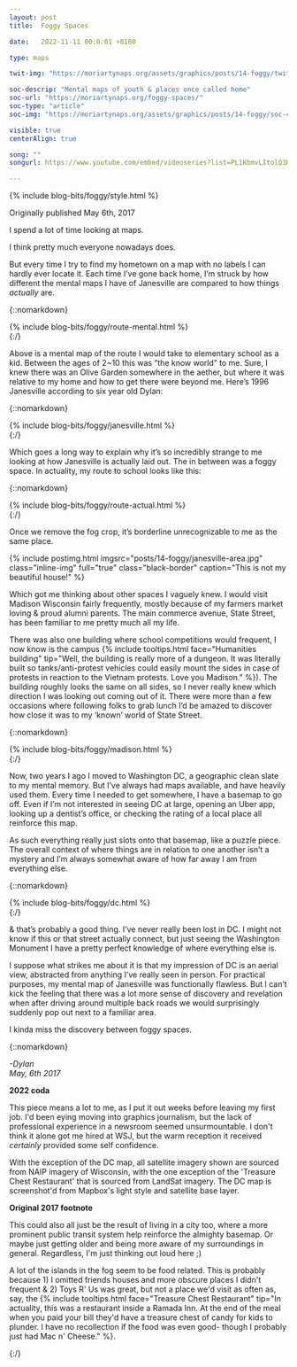 ```yaml
---
layout: post
title:  Foggy Spaces

date:   2022-11-11 00:0:01 +0100

type: maps

twit-img: "https://moriartynaps.org/assets/graphics/posts/14-foggy/twit-card.jpg"

soc-descrip: "Mental maps of youth & places once called home"
soc-url: "https://moriartynaps.org/foggy-spaces/"
soc-type: "article"
soc-img: "https://moriartynaps.org/assets/graphics/posts/14-foggy/soc-card.jpg"

visible: true
centerAlign: true

song: ""
songurl: https://www.youtube.com/embed/videoseries?list=PL1KbmvLItolQ3HavUE6-v1jvUrQV8Ns_x

---
```


{% include blog-bits/foggy/style.html %}

<p class="repub-note">Originally published May 6th, 2017</p>

I spend a lot of time looking at maps.

I think pretty much everyone nowadays does.

But every time I try to find my hometown on a map with no labels I can hardly ever locate it. Each time I’ve gone back home, I’m struck by how different the mental maps I have of Janesville are compared to how things _actually_ are.

{::nomarkdown}  
    </article>
  </section>
  {% include blog-bits/foggy/route-mental.html %}
  <section class="article-container article-cotainer__within">
    <div class="article-gutter {% if page.centerAlign %}article-gutter_middle{% endif %}"></div>
    <article class="article-content {% if page.centerAlign %}article-content_middle{% endif %}">
{:/}

Above is a mental map of the route I would take to elementary school as a kid. Between the ages of 2~10 this was “the know world” to me. Sure, I knew there was an Olive Garden somewhere in the aether, but where it was relative to my home and how to get there were beyond me. Here’s 1996 Janesville according to six year old Dylan:

{::nomarkdown}  
    </article>
  </section>
  {% include blog-bits/foggy/janesville.html %}
  <section class="article-container article-cotainer__within">
    <div class="article-gutter {% if page.centerAlign %}article-gutter_middle{% endif %}"></div>
    <article class="article-content {% if page.centerAlign %}article-content_middle{% endif %}">
{:/}

Which goes a long way to explain why it’s so incredibly strange to me looking at how Janesville is actually laid out. The in between was a foggy space. In actuality, my route to school looks like this:

{::nomarkdown}  
    </article>
  </section>
  {% include blog-bits/foggy/route-actual.html %}
  <section class="article-container article-cotainer__within">
    <div class="article-gutter {% if page.centerAlign %}article-gutter_middle{% endif %}"></div>
    <article class="article-content {% if page.centerAlign %}article-content_middle{% endif %}">
{:/}

Once we remove the fog crop, it’s borderline unrecognizable to me as the same place.

{% include postimg.html imgsrc="posts/14-foggy/janesville-area.jpg" class="inline-img" full="true" class="black-border" caption="This is not my beautiful house!" %}

Which got me thinking about other spaces I vaguely knew. I would visit Madison Wisconsin fairly frequently, mostly because of my farmers market loving & proud alumni parents. The main commerce avenue, State Street, has been familiar to me pretty much all my life.

There was also one building where school competitions would frequent, I now know is the campus {% include tooltips.html face="Humanities building" tip="Well, the building is really more of a dungeon. It was literally built so tanks/anti-protest vehicles could easily mount the sides in case of protests in reaction to the Vietnam protests. Love you Madison." %}). The building roughly looks the same on all sides, so I never really knew which direction I was looking out coming out of it. There were more than a few occasions where following folks to grab lunch I’d be amazed to discover how close it was to my ‘known’ world of State Street.

{::nomarkdown}  
    </article>
  </section>
  {% include blog-bits/foggy/madison.html %}
  <section class="article-container article-cotainer__within">
    <div class="article-gutter {% if page.centerAlign %}article-gutter_middle{% endif %}"></div>
    <article class="article-content {% if page.centerAlign %}article-content_middle{% endif %}">
{:/}

Now, two years I ago I moved to Washington DC, a geographic clean slate to my mental memory. But I’ve always had maps available, and have heavily used them. Every time I needed to get somewhere, I have a basemap to go off. Even if I’m not interested in seeing DC at large, opening an Uber app, looking up a dentist’s office, or checking the rating of a local place all reinforce this map.

As such everything really just slots onto that basemap, like a puzzle piece. The overall context of where things are in relation to one another isn’t a mystery and I’m always somewhat aware of how far away I am from everything else.

{::nomarkdown}  
    </article>
  </section>
  {% include blog-bits/foggy/dc.html %}
  <section class="article-container article-cotainer__within">
    <div class="article-gutter {% if page.centerAlign %}article-gutter_middle{% endif %}"></div>
    <article class="article-content {% if page.centerAlign %}article-content_middle{% endif %}">
{:/}

& that’s probably a good thing. I’ve never really been lost in DC. I might not know if this or that street actually connect, but just seeing the Washington Monument I have a pretty perfect knowledge of where everything else is.

I suppose what strikes me about it is that my impression of DC is an aerial view, abstracted from anything I’ve really seen in person. For practical purposes, my mental map of Janesville was functionally flawless. But I can’t kick the feeling that there was a lot more sense of discovery and revelation when after driving around multiple back roads we would surprisingly suddenly pop out next to a familiar area.

I kinda miss the discovery between foggy spaces.

{::nomarkdown}
<p class="beneathMap">
  <i>-Dylan<br>
  <span class="post-date">May, 6th 2017</span></i>
</p>

<div class="notes">
  <p><b>2022 coda</b></p>

  <p>This piece means a lot to me, as I put it out weeks before leaving my first job. I'd been eying moving into graphics journalism, but the lack of professional experience in a newsroom seemed unsurmountable. I don't think it alone got me hired at WSJ, but the warm reception it received <i>certainly</i> provided some self confidence.</p>

  <p>With the exception of the DC map, all satellite imagery shown are sourced from NAIP imagery of Wisconsin, with the one exception of the 'Treasure Chest Restaurant' that is sourced from LandSat imagery. The DC map is screenshot'd from Mapbox's light style and satellite base layer.</p>

  <p><b>Original 2017 footnote</b></p>

  <p>This could also all just be the result of living in a city too, where a more prominent public transit system help reinforce the almighty basemap. Or maybe just getting older and being more aware of my surroundings in general. Regardless, I'm just thinking out loud here ;)</p>

  <p>A lot of the islands in the fog seem to be food related. This is probably because 1) I omitted friends houses and more obscure places I didn't frequent & 2) Toys R' Us was great, but not a place we'd visit as often as, say, the {% include tooltips.html face="Treasure Chest Restaurant" tip="In actuality, this was a restaurant inside a Ramada Inn. At the end of the meal when you paid your bill they'd have a treasure chest of candy for kids to plunder. I have no recollection if the food was even good- though I probably just had Mac n' Cheese." %}.</p>
</div>

{:/}
